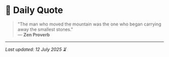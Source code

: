 # 📜 Daily Quote

> "The man who moved the mountain was the one who began carrying away the smallest stones."  
> — **Zen Proverb**

---

_Last updated: 12 July 2025 ⏳_
